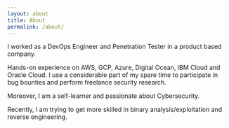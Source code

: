 ```yaml
---
layout: about
title: About
permalink: /about/
---
```

I worked as a DevOps Engineer and Penetration Tester in a product based company.

Hands-on experience on AWS, GCP, Azure, Digital Ocean, IBM Cloud and Oracle Cloud. I use a considerable part of my spare time to participate in bug bounties and perform freelance security research.

Moreover, I am a self-learner and passionate about Cybersecurity.

Recently, I am trying to get more skilled in binary analysis/exploitation and reverse engineering. 

